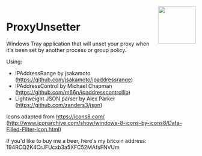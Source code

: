 <img align="right" width="100" height="100" src="https://raw.githubusercontent.com/tjeerdhans/proxyunsetter/master/ProxyUnsetter/Resources/UnsetProxy.png">

# ProxyUnsetter
Windows Tray application that will unset your proxy when it's been set by another process or group policy.

Using:
- IPAddressRange by jsakamoto (https://github.com/jsakamoto/ipaddressrange) 
- IPAddressControl by Michael Chapman (https://github.com/m66n/ipaddresscontrollib)
- Lightweight JSON parser by Alex Parker (https://github.com/zanders3/json)

Icons adapted from https://icons8.com/
(http://www.iconarchive.com/show/windows-8-icons-by-icons8/Data-Filled-Filter-icon.html)


If you'd like to buy me a beer, here's my bitcoin address: 194RCQ2K4CrJFUcxb3a5XFC52MAfsFNVUm
